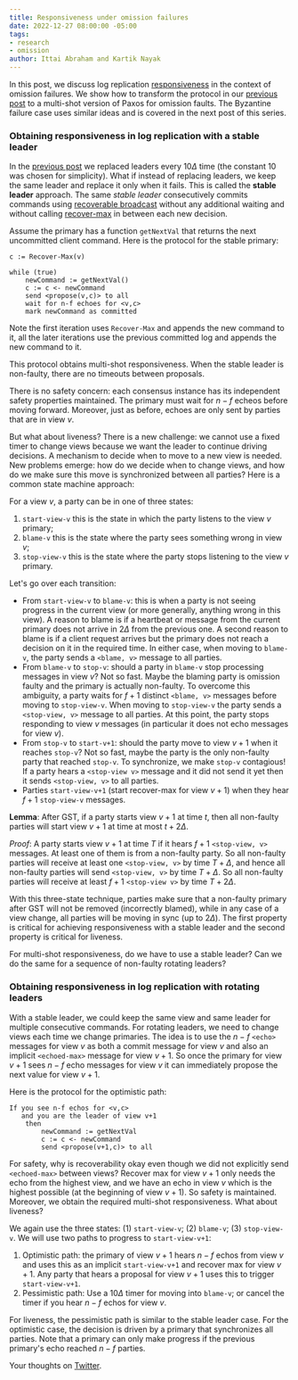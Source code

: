 ```yaml
---
title: Responsiveness under omission failures
date: 2022-12-27 08:00:00 -05:00
tags:
- research
- omission
author: Ittai Abraham and Kartik Nayak
---
```


In this post, we discuss log replication [responsiveness](https://decentralizedthoughts.github.io/2022-12-18-what-is-responsiveness/) in the context of omission failures. We show how to transform the protocol in our [previous post](https://decentralizedthoughts.github.io/2022-11-04-paxos-via-recoverable-broadcast/) to a multi-shot version of Paxos for omission faults. The Byzantine failure case uses similar ideas and is covered in the next post of this series.


### Obtaining responsiveness in log replication with a stable leader

In the [previous post](https://decentralizedthoughts.github.io/2022-11-04-paxos-via-recoverable-broadcast/) we replaced leaders every $10 \Delta$ time (the constant 10 was chosen for simplicity). What if instead of replacing leaders, we keep the same leader and replace it only when it fails. This is called the **stable leader** approach.  The same *stable leader* consecutively commits commands using [recoverable broadcast](https://decentralizedthoughts.github.io/2022-11-04-paxos-via-recoverable-broadcast/) without any additional waiting and without calling [recover-max](https://decentralizedthoughts.github.io/2022-11-04-paxos-via-recoverable-broadcast/) in between each new decision. 

Assume the primary has a function ```getNextVal``` that returns the next uncommitted client command. Here is the protocol for the stable primary:
```
c := Recover-Max(v)

while (true)
    newCommand := getNextVal()
    c := c <- newCommand 
    send <propose(v,c)> to all
    wait for n-f echoes for <v,c>
    mark newCommand as committed 
```

Note the first iteration uses ```Recover-Max``` and appends the new command to it, all the later iterations use the previous committed log and appends the new command to it.


This protocol obtains multi-shot responsiveness. When the stable leader is non-faulty, there are no timeouts between proposals.

There is no safety concern: each consensus instance has its independent safety properties maintained. The primary must wait for $n-f$ echeos before moving forward. Moreover, just as before, echoes are only sent by parties that are in view $v$. 

But what about liveness? There is a new challenge: we cannot use a fixed timer to change views because we want the leader to continue driving decisions. A mechanism to decide when to move to a new view is needed. New problems emerge: how do we decide when to change views, and how do we make sure this move is synchronized between all parties? Here is a common state machine approach:

For a view $v$, a party can be in one of three states:
1. ```start-view-v``` this is the state in which the party listens to the view $v$ primary;
2. ```blame-v``` this is the state where the party sees something wrong in view $v$; 
3. ```stop-view-v``` this is the state where the party stops listening to the view $v$ primary.

Let's go over each transition:

* From ```start-view-v``` to ```blame-v```: this is when a party is not seeing progress in the current view (or more generally, anything wrong in this view). A reason to blame is if a heartbeat or message from the current primary does not arrive in $2 \Delta$ from the previous one. A second reason to blame is if a client request arrives but the primary does not reach a decision on it in the required time. In either case, when moving to ```blame-v```, the party sends a ```<blame, v>``` message to all parties.
* From ```blame-v``` to ```stop-v```: should a party in ```blame-v``` stop processing messages in view $v$?  Not so fast. Maybe the blaming party is omission faulty and the primary is actually non-faulty. To overcome this ambiguity, a party waits for $f+1$ distinct ```<blame, v>``` messages before moving to ```stop-view-v```. When moving to ```stop-view-v``` the party sends a ```<stop-view, v>``` message to all parties. At this point, the party stops responding to view $v$ messages (in particular it does not echo messages for view $v$).
* From ```stop-v``` to ```start-v+1```: should the party move to view $v+1$ when it reaches ```stop-v```? Not so fast, maybe the party is the only non-faulty party that reached ```stop-v```. To synchronize, we make ```stop-v``` contagious! If a party hears a ```<stop-view v>``` message and it did not send it yet then it sends ```<stop-view, v>``` to all parties.
* Parties ```start-view-v+1``` (start recover-max for view $v+1$) when they hear $f+1$ ```stop-view-v``` messages.


**Lemma**: After GST, if a party starts view $v+1$ at time $t$, then all non-faulty parties will start view $v+1$ at time at most $t+2\Delta$.

*Proof*: A party starts view $v+1$ at time $T$ if it hears $f+1$ ```<stop-view, v>``` messages. At least one of them is from a non-faulty party. So all non-faulty parties will receive at least one ```<stop-view, v>``` by time $T+\Delta$, and hence all non-faulty parties will send ```<stop-view, v>```  by time $T+\Delta$. So all non-faulty parties will receive at least $f+1$ ```<stop-view v>``` by time $T+2\Delta$.



With this three-state technique, parties make sure that a non-faulty primary after GST will not be removed (incorrectly blamed), while in any case of a view change, all parties will be moving in sync (up to $2\Delta$). The first property is critical for achieving responsiveness with a stable leader and the second property is critical for liveness.

For multi-shot responsiveness, do we have to use a stable leader? Can we do the same for a sequence of non-faulty rotating leaders?

### Obtaining responsiveness in log replication with rotating leaders

With a stable leader, we could keep the same view and same leader for multiple consecutive commands. For rotating leaders, we need to change views each time we change primaries. The idea is to use the $n-f$ ```<echo>``` messages for view $v$ as both a commit message for view $v$ and also an implicit ```<echoed-max>``` message for view $v+1$. So once the primary for view $v+1$ sees $n-f$ echo messages for view $v$ it can immediately propose the next value for view $v+1$.

Here is the protocol for the optimistic path:
```
If you see n-f echos for <v,c> 
   and you are the leader of view v+1
    then
        newCommand := getNextVal
        c := c <- newCommand 
        send <propose(v+1,c)> to all
```


For safety, why is recoverability okay even though we did not explicitly send ```<echoed-max>``` between views? Recover max for view $v+1$ only needs the echo from the highest view, and we have an echo in view $v$ which is the highest possible (at the beginning of view $v+1$). So safety is maintained. Moreover, we obtain the required multi-shot responsiveness. What about liveness?

We again use the three states: (1) ```start-view-v```; (2) ```blame-v```; (3) ```stop-view-v```. We will use two paths to progress to ```start-view-v+1```:

1. Optimistic path: the primary of view $v+1$ hears $n-f$ echos from view $v$ and uses this as an implicit ```start-view-v+1``` and recover max for view $v+1$. Any party that hears a proposal for view $v+1$ uses this to trigger ```start-view-v+1```.
2. Pessimistic path: Use a $10 \Delta$ timer for moving into ```blame-v```; or cancel the timer if you hear $n-f$ echos for view $v$.



For liveness, the pessimistic path is similar to the stable leader case. For the optimistic case, the decision is driven by a primary that synchronizes all parties. Note that a primary can only make progress if the previous primary's echo reached $n-f$ parties.


Your thoughts on [Twitter](https://twitter.com/kartik1507/status/1607756048575909890?s=61&t=m3prllqHF_JFxgGe6bfMnw).

